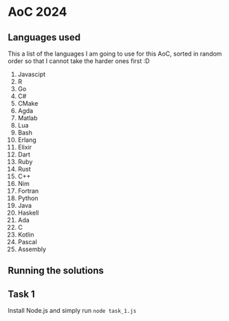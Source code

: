 # AoC 2024

## Languages used
This a list of the languages I am going to use for this AoC, sorted in random order
so that I cannot take the harder ones first :D

1. Javascipt
1. R
1. Go
1. C#
1. CMake
1. Agda
1. Matlab
1. Lua
1. Bash
1. Erlang
1. Elixir
1. Dart
1. Ruby
1. Rust
1. C++
1. Nim
1. Fortran
1. Python
1. Java
1. Haskell
1. Ada
1. C
1. Kotlin
1. Pascal
1. Assembly

## Running the solutions

## Task 1
Install Node.js and simply run `node task_1.js`